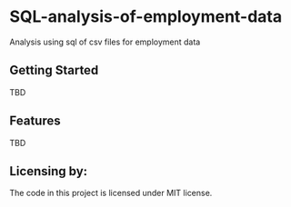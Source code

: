 # SQL-analysis-of-employment-data
Analysis using sql of csv files for employment data


## Getting Started

TBD


## Features

TBD

## Licensing by:

The code in this project is licensed under MIT license.
